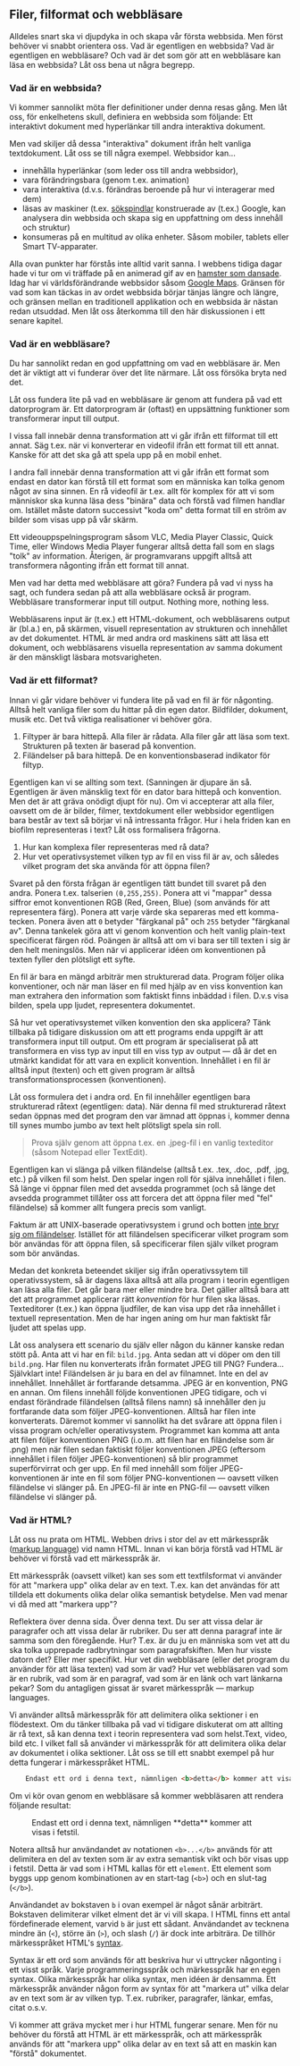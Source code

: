## Filer, filformat och webbläsare

Alldeles snart ska vi djupdyka in och skapa vår första webbsida. Men först behöver vi snabbt orientera oss. Vad är egentligen en webbsida? Vad är egentligen en webbläsare? Och vad är det som gör att en webbläsare kan läsa en webbsida? Låt oss bena ut några begrepp.

### Vad är en webbsida?

Vi kommer sannolikt möta fler definitioner under denna resas gång. Men låt oss, för enkelhetens skull, definiera en webbsida som följande: Ett interaktivt dokument med hyperlänkar till andra interaktiva dokument.

Men vad skiljer då dessa "interaktiva" dokument ifrån helt vanliga textdokument. Låt oss se till några exempel. Webbsidor kan...

* innehålla hyperlänkar (som leder oss till andra webbsidor),
* vara förändringsbara (genom t.ex. animation)
* vara interaktiva (d.v.s. förändras beroende på hur vi interagerar med dem)
* läsas av maskiner (t.ex. [sökspindlar][0] konstruerade av (t.ex.) Google, kan analysera din webbsida och skapa sig en uppfattning om dess innehåll och struktur)
* konsumeras på en multitud av olika enheter. Såsom mobiler, tablets eller Smart TV-apparater.

Alla ovan punkter har förstås inte alltid varit sanna. I webbens tidiga dagar hade vi tur om vi träffade på en animerad gif av en [hamster som dansade][1]. Idag har vi världsförändrande webbsidor såsom [Google Maps][2]. Gränsen för vad som kan täckas in av ordet webbsida börjar tänjas längre och längre, och gränsen mellan en traditionell applikation och en webbsida är nästan redan utsuddad. Men låt oss återkomma till den här diskussionen i ett senare kapitel.

### Vad är en webbläsare?

Du har sannolikt redan en god uppfattning om vad en webbläsare är. Men det är viktigt att vi funderar över det lite närmare. Låt oss försöka bryta ned det.

Låt oss fundera lite på vad en webbläsare är genom att fundera på vad ett datorprogram är. Ett datorprogram är (oftast) en uppsättning funktioner som transformerar input till output.

I vissa fall innebär denna transformation att vi går ifrån ett filformat till ett annat. Säg t.ex. när vi konverterar en videofil ifrån ett format till ett annat. Kanske för att det ska gå att spela upp på en mobil enhet.

I andra fall innebär denna transformation att vi går ifrån ett format som endast en dator kan förstå till ett format som en människa kan tolka genom något av sina sinnen. En rå videofil är t.ex. allt för komplex för att vi som människor ska kunna läsa dess "binära" data och förstå vad filmen handlar om. Istället måste datorn successivt "koda om" detta format till en ström av bilder som visas upp på vår skärm.

Ett videouppspelningsprogram såsom VLC, Media Player Classic, Quick Time, eller Windows Media Player fungerar alltså detta fall som en slags "tolk" av information. Återigen, är programvarans uppgift alltså att transformera någonting ifrån ett format till annat.

Men vad har detta med webbläsare att göra? Fundera på vad vi nyss ha sagt, och fundera sedan på att alla webbläsare också är program. Webbläsare transformerar input till output. Nothing more, nothing less.

Webbläsarens input är (t.ex.) ett HTML-dokument, och webbläsarens output är (bl.a.) en, på skärmen, visuell representation av strukturen och innehållet av det dokumentet. HTML är med andra ord maskinens sätt att läsa ett dokument, och webbläsarens visuella representation av samma dokument är den mänskligt läsbara motsvarigheten.

### Vad är ett filformat?

Innan vi går vidare behöver vi fundera lite på vad en fil är för någonting. Alltså helt vanliga filer som du hittar på din egen dator. Bildfilder, dokument, musik etc. Det två viktiga realisationer vi behöver göra.

1. Filtyper är bara hittepå. Alla filer är rådata. Alla filer går att läsa som text. Strukturen på texten är baserad på konvention.
2. Filändelser på bara hittepå. De en konventionsbaserad indikator för filtyp.

Egentligen kan vi se allting som text. (Sanningen är djupare än så. Egentligen är även mänsklig text för en dator bara hittepå och konvention. Men det är att gräva onödigt djupt för nu). Om vi accepterar att alla filer, oavsett om de är bilder, filmer, textdokument eller webbsidor egentligen bara består av text så börjar vi nå intressanta frågor. Hur i hela friden kan en biofilm representeras i text? Låt oss formalisera frågorna.

1. Hur kan komplexa filer representeras med rå data?
2. Hur vet operativsystemet vilken typ av fil en viss fil är av, och således vilket program det ska använda för att öppna filen?

Svaret på den första frågan är egentligen tätt bundet till svaret på den andra. Ponera t.ex. talserien `(0,255,255)`. Ponera att vi "mappar" dessa siffror emot konventionen RGB (Red, Green, Blue) (som används för att representera färg). Ponera att varje värde ska separeras med ett komma-tecken. Ponera även att `0` betyder "färgkanal på" och `255` betyder "färgkanal av". Denna tankelek göra att vi genom konvention och helt vanlig plain-text specificerat färgen röd. Poängen är alltså att om vi bara ser till texten i sig är den helt meningslös. Men när vi applicerar idéen om konventionen på texten fyller den plötsligt ett syfte.

En fil är bara en mängd arbiträr men strukturerad data. Program följer olika konventioner, och när man läser en fil med hjälp av en viss konvention kan man extrahera den information som faktiskt finns inbäddad i filen. D.v.s visa bilden, spela upp ljudet, representera dokumentet.

Så hur vet operativsystemet vilken konvention den ska applicera? Tänk tillbaka på tidigare diskussion om att ett programs enda uppgift är att transformera input till output. Om ett program är specialiserat på att transformera en viss typ av input till en viss typ av output &mdash; då är det en utmärkt kandidat för att vara en explicit konvention. Innehållet i en fil är alltså input (texten) och ett given program är alltså transformationsprocessen (konventionen).

Låt oss formulera det i andra ord. En fil innehåller egentligen bara strukturerad råtext (egentligen: data). När denna fil med strukturerad råtext sedan öppnas med det program den var ämnad att öppnas i, kommer denna till synes mumbo jumbo av text helt plötsligt spela sin roll.

> Prova själv genom att öppna t.ex. en .jpeg-fil i en vanlig texteditor (såsom Notepad eller TextEdit).

Egentligen kan vi slänga på vilken filändelse (alltså t.ex. .tex, .doc, .pdf, .jpg, etc.) på vilken fil som helst. Den spelar ingen roll för själva innehållet i filen. Så länge vi öppnar filen med det avsedda programmet (och så länge det avsedda programmet tillåter oss att forcera det att öppna filer med "fel" filändelse) så kommer allt fungera precis som vanligt.

Faktum är att UNIX-baserade operativsystem i grund och botten [inte bryr sig om filändelser][3]. Istället för att filändelsen specificerar vilket program som bör användas för att öppna filen, så specificerar filen själv vilket program som bör användas.

Medan det konkreta beteendet skiljer sig ifrån operativssytem till operativssystem, så är dagens läxa alltså att alla program i teorin egentligen kan läsa alla filer. Det går bara mer eller mindre bra. Det gäller alltså bara att det att programmet applicerar rätt _konvention_ för hur filen ska läsas. Texteditorer (t.ex.) kan öppna ljudfiler, de kan visa upp det råa innehållet i textuell representation. Men de har ingen aning om hur man faktiskt får ljudet att spelas upp.

Låt oss analysera ett scenario du själv eller någon du känner kanske redan stött på. Anta att vi har en fil: `bild.jpg`. Anta sedan att vi döper om den till `bild.png`. Har filen nu konverterats ifrån formatet JPEG till PNG? Fundera... Självklart inte! Filändelsen är ju bara en del av filnamnet. Inte en del av innehållet. Innehållet är fortfarande detsamma. JPEG är en konvention, PNG en annan. Om filens innehåll följde konventionen JPEG tidigare, och vi endast förändrade filändelsen (alltså filens namn) så innehåller den ju fortfarande data som följer JPEG-konventionen. Alltså har filen inte konverterats. Däremot kommer vi sannolikt ha det svårare att öppna filen i vissa program och/eller operativsystem. Programmet kan komma att anta att filen följer konventionen PNG (i.o.m. att filen har en filändelse som är .png) men när filen sedan faktiskt följer konventionen JPEG (eftersom innehållet i filen följer JPEG-konventionen) så blir programmet superförvirrat och ger upp. En fil med innehåll som följer JPEG-konventionen är inte en fil som följer PNG-konventionen &mdash; oavsett vilken filändelse vi slänger på. En JPEG-fil är inte en PNG-fil &mdash; oavsett vilken filändelse vi slänger på.

### Vad är HTML?

Låt oss nu prata om HTML. Webben drivs i stor del av ett märkesspråk ([markup language][4]) vid namn HTML. Innan vi kan börja förstå vad HTML är behöver vi förstå vad ett märkesspråk är.

Ett märkesspråk (oavsett vilket) kan ses som ett textfilsformat vi använder för att "markera upp" olika delar av en text. T.ex. kan det användas för att tilldela ett dokuments olika delar olika semantisk betydelse. Men vad menar vi då med att "markera upp"?

Reflektera över denna sida. Över denna text. Du ser att vissa delar är paragrafer och att vissa delar är rubriker. Du ser att denna paragraf inte är samma som den föregående. Hur? T.ex. är du ju en människa som vet att du ska tolka upprepade radbrytningar som paragrafskiften. Men hur visste datorn det? Eller mer specifikt. Hur vet din webbläsare (eller det program du använder för att läsa texten) vad som är vad? Hur vet webbläsaren vad som är en rubrik, vad som är en paragraf, vad som är en länk och vart länkarna pekar? Som du antagligen gissat är svaret märkesspråk &mdash; markup languages.

Vi använder alltså märkesspråk för att delimitera olika sektioner i en flödestext. Om du tänker tillbaka på vad vi tidigare diskuterat om att allting är rå text, så kan denna text i teorin representera vad som helst.Text, video, bild etc. I vilket fall så använder vi märkesspråk för att delimitera olika delar av dokumentet i olika sektioner. Låt oss se till ett snabbt exempel på hur detta fungerar i märkesspråket HTML.

```html
    Endast ett ord i denna text, nämnligen <b>detta</b> kommer att visas i fetstil.
```

Om vi kör ovan genom en webbläsare så kommer webbläsaren att rendera följande resultat:

<figure>
Endast ett ord i denna text, nämnligen **detta** kommer att visas i fetstil.
</figure>

Notera alltså hur användandet av notationen `<b>...</b>` används för att delimitera en del av texten som är av extra semantisk vikt och bör visas upp i fetstil. Detta är vad som i HTML kallas för ett `element`. Ett element som byggs upp genom kombinationen av en start-tag (`<b>`) och en slut-tag (`</b>`).

Användandet av bokstaven `b` i ovan exempel är något sånär arbiträrt. Bokstaven delimiterar vilket elment det är vi vill skapa. I HTML finns ett antal fördefinerade element, varvid `b` är just ett sådant. Användandet av tecknena mindre än (`<`), större än (`>`), och slash (`/`) är dock inte arbiträra. De tillhör märkesspråket HTML's [syntax][5].

Syntax är ett ord som används för att beskriva hur vi uttrycker någonting i ett visst språk. Varje programmeringsspråk och märkesspråk har en egen syntax. Olika märkesspråk har olika syntax, men idéen är densamma. Ett märkesspråk använder någon form av syntax för att "markera ut" vilka delar av en text som är av vilken typ. T.ex. rubriker, paragrafer, länkar, emfas, citat o.s.v.

Vi kommer att gräva mycket mer i hur HTML fungerar senare. Men för nu behöver du förstå att HTML är ett märkesspråk, och att märkesspråk används för att "markera upp" olika delar av en text så att en maskin kan "förstå" dokumentet.

[0]: http://en.wikipedia.org/wiki/Web_crawler
[1]: http://en.wikipedia.org/wiki/Hampster_Dance
[2]: http://maps.google.com
[3]: http://cs.canisius.edu/ONLINESTUFF/UNIX/files1.html
[4]: http://en.wikipedia.org/wiki/Markup_language
[5]: http://sv.wikipedia.org/wiki/Syntax
